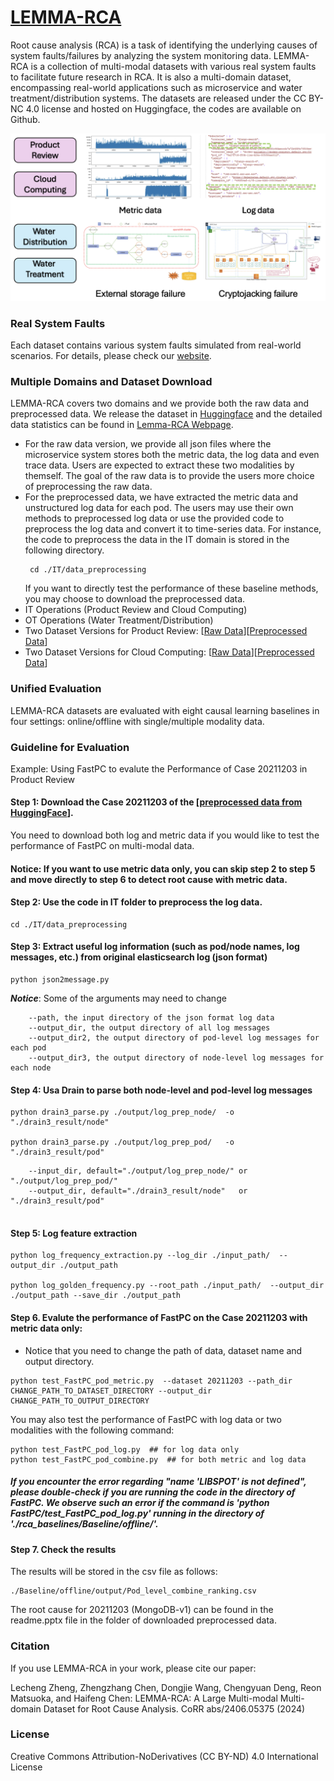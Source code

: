 # [LEMMA-RCA](https://lemma-rca.github.io/)
Root cause analysis (RCA) is a task of identifying the underlying causes of system faults/failures by analyzing the system monitoring data. LEMMA-RCA is a collection of multi-modal datasets with various real system faults to facilitate future research in RCA. It is also a multi-domain dataset, encompassing real-world applications such as microservice and water treatment/distribution systems. The datasets are released under the CC BY-NC 4.0 license and hosted on Huggingface, the codes are available on Github.

<p align="center">
      <img src="./Other/rca_update.png" alt="drawing" style="width:600px;"/> 
</p>

### Real System Faults
Each dataset contains various system faults simulated from real-world scenarios. 
For details, please check our [website](https://lemma-rca.github.io/).

### Multiple Domains and Dataset Download
LEMMA-RCA covers two domains and we provide both the raw data and preprocessed data. We release the dataset in [Huggingface](https://huggingface.co/Lemma-RCA-NEC) and the detailed data statistics can be found in [Lemma-RCA Webpage](https://lemma-rca.github.io/docs/data.html).  
- For the raw data version, we provide all json files where the microservice system stores both the metric data, the log data and even trace data. Users are expected to extract these two modalities by themself. The goal of the raw data is to provide the users more choice of preprocessing the raw data. 
- For the preprocessed data, we have extracted the metric data and unstructured log data for each pod. The users may use their own methods to preprocessed log data or use the provided code to preprocess the log data and convert it to time-series data. For instance, the code to preprocess the data in the IT domain is stored in the following directory.
  ```
   cd ./IT/data_preprocessing
  ```
  If you want to directly test the performance of these baseline methods, you may choose to download the preprocessed data.
- IT Operations (Product Review and Cloud Computing)
- OT Operations (Water Treatment/Distribution)
- Two Dataset Versions for Product Review: [[Raw Data](https://huggingface.co/datasets/Lemma-RCA-NEC/Product_Review_Original)][[Preprocessed Data](https://huggingface.co/datasets/Lemma-RCA-NEC/Product_Review_Preprocessed)]
- Two Dataset Versions for Cloud Computing: [[Raw Data](https://huggingface.co/datasets/Lemma-RCA-NEC/Cloud_Computing_Original)][[Preprocessed Data](https://huggingface.co/datasets/Lemma-RCA-NEC/Cloud_Computing_Preprocessed)]


### Unified Evaluation
LEMMA-RCA datasets are evaluated with eight causal learning baselines in four settings: online/offline with single/multiple modality data.

### Guideline for Evaluation 
Example: Using FastPC to evalute the Performance of Case 20211203 in Product Review

#### Step 1: Download the Case 20211203 of the [[preprocessed data from HuggingFace](https://huggingface.co/datasets/Lemma-RCA-NEC/Product_Review_Preprocessed/tree/main)].
You need to download both log and metric data if you would like to test the performance of FastPC on multi-modal data.

#### Notice: If you want to use metric data only, you can skip step 2 to step 5 and move directly to step 6 to detect root cause with metric data.

#### Step 2: Use the code in IT folder to preprocess the log data. 
```
cd ./IT/data_preprocessing
```

#### Step 3: Extract useful log information (such as pod/node names, log messages, etc.) from original elasticsearch log (json format) 
```terminal command
python json2message.py
```

***Notice***: Some of the arguments may need to change

```
    --path, the input directory of the json format log data
    --output_dir, the output directory of all log messages
    --output_dir2, the output directory of pod-level log messages for each pod
    --output_dir3, the output directory of node-level log messages for each node
```

#### Step 4: Usa Drain to parse both node-level and pod-level log messages

```terminal command
python drain3_parse.py ./output/log_prep_node/  -o "./drain3_result/node"

python drain3_parse.py ./output/log_prep_pod/   -o "./drain3_result/pod"

```

```
    --input_dir, default="./output/log_prep_node/" or "./output/log_prep_pod/"
    --output_dir, default="./drain3_result/node"   or "./drain3_result/pod"
  
```

#### Step 5: Log feature extraction

```terminal command
python log_frequency_extraction.py --log_dir ./input_path/  --output_dir ./output_path

python log_golden_frequency.py --root_path ./input_path/  --output_dir ./output_path --save_dir ./output_path
```

#### Step 6. Evalute the performance of FastPC on the Case 20211203 with metric data only:
- Notice that you need to change the path of data, dataset name and output directory. 
```
python test_FastPC_pod_metric.py  --dataset 20211203 --path_dir CHANGE_PATH_TO_DATASET_DIRECTORY --output_dir CHANGE_PATH_TO_OUTPUT_DIRECTORY
```
You may also test the performance of FastPC with log data or two modalities with the following command:
```
python test_FastPC_pod_log.py  ## for log data only
python test_FastPC_pod_combine.py  ## for both metric and log data
```

##### If you encounter the error regarding "name 'LIBSPOT' is not defined", please double-check if you are running the code in the directory of FastPC. We observe such an error if the command is 'python FastPC/test_FastPC_pod_log.py' running in the directory of './rca_baselines/Baseline/offline/'.
#### Step 7. Check the results
The results will be stored in the csv file as follows:
```
./Baseline/offline/output/Pod_level_combine_ranking.csv
```
The root cause for 20211203 (MongoDB-v1) can be found in the readme.pptx file in the folder of downloaded preprocessed data.


<!-- 
### File directory
```
Root:
      --|IT
            --|data preprocessing
                  --|json2message.py
                  --|drain3.py
                  --|drain3_parse.py
                  --|README.md
                  --|drain3.yaml
                  --|log_frequency_extraction.py
                  --|log_golden_frequency.py

      --|OT
            --|data preprocessing
                  --|SWaT
                        --|data_segment.py
                        --|node_data_cut.py
                        --|node_final_precess.py
                        --|pod_data_cut.py
                        --|pod_final_process.py
                        --|process.sh
                  --|WADI
                        --|data_segment.py
                        --|node_data_cut.py
                        --|node_final_precess.py
                        --|pod_data_cut.py
                        --|pod_final_process.py
                        --|process.sh
      --|Baseline
            --|offline
                  --|Dynotears
                  --|FastPC
                  --|GNN
                  --|GOLEM
                  --|LSTM
            --|online
                  --| baseline_final
``` -->
### Citation

If you use LEMMA-RCA in your work, please cite our paper:

Lecheng Zheng, Zhengzhang Chen, Dongjie Wang, Chengyuan Deng, Reon Matsuoka, and Haifeng Chen: LEMMA-RCA: A Large Multi-modal Multi-domain Dataset for Root Cause Analysis. CoRR abs/2406.05375 (2024)

### License

Creative Commons Attribution-NoDerivatives (CC BY-ND) 4.0 International License


